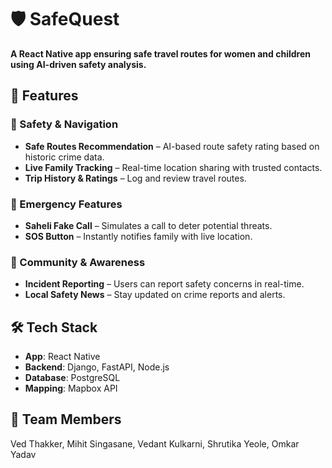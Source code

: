 # 🛡️ SafeQuest  

**A React Native app ensuring safe travel routes for women and children using AI-driven safety analysis.**  

## 🚀 Features  

### 🔹 Safety & Navigation  
- **Safe Routes Recommendation** – AI-based route safety rating based on historic crime data.  
- **Live Family Tracking** – Real-time location sharing with trusted contacts.  
- **Trip History & Ratings** – Log and review travel routes.  

### 🔹 Emergency Features  
- **Saheli Fake Call** – Simulates a call to deter potential threats.  
- **SOS Button** – Instantly notifies family with live location.  

### 🔹 Community & Awareness  
- **Incident Reporting** – Users can report safety concerns in real-time.  
- **Local Safety News** – Stay updated on crime reports and alerts.  

## 🛠️ Tech Stack  
- **App**: React Native  
- **Backend**: Django, FastAPI, Node.js
- **Database**: PostgreSQL
- **Mapping**: Mapbox API  
 
## 🤝 Team Members  
Ved Thakker, Mihit Singasane, Vedant Kulkarni, Shrutika Yeole, Omkar Yadav


